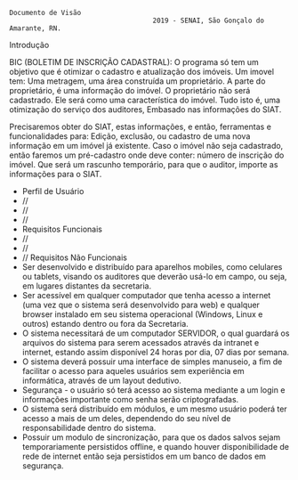 


	Documento de Visão
										2019 - SENAI, São Gonçalo do Amarante, RN.
Introdução

BIC (BOLETIM DE INSCRIÇÃO CADASTRAL):
O programa só tem um objetivo que é otimizar o cadastro e atualização dos imóveis.
Um imovel tem: Uma metragem, uma área construída um proprietário.
A parte do proprietário, é uma informação do imóvel. O proprietário não será cadastrado. Ele será como uma característica do imóvel.
Tudo isto é, uma otimização do serviço dos auditores, Embasado nas informações do SIAT.

Precisaremos obter do SIAT, estas informações, e então, ferramentas e funcionalidades para:
Edição, exclusão, ou cadastro de uma nova informação em um imóvel já existente.
Caso o imóvel não seja cadastrado, então faremos um pré-cadastro onde deve conter:
número de inscrição do imóvel.
Que será um rascunho temporário, para que o auditor, importe as informações para o SIAT.






-	Perfil de Usuário
- //
- //
- //
-	Requisitos Funcionais
- //
- //
- //
	Requisitos Não Funcionais
- Ser desenvolvido e distribuído para aparelhos mobiles, como celulares ou tablets,
visando os auditores que deverão usá-lo em campo, ou seja, em lugares distantes da secretaria.
- Ser acessível em qualquer computador que tenha acesso a internet (uma vez que
o sistema será desenvolvido para web) e qualquer browser instalado em seu
sistema operacional (Windows, Linux e outros) estando dentro ou fora da Secretaria.
- O sistema necessitará de um computador SERVIDOR, o qual guardará os
arquivos do sistema para serem acessados através da intranet e internet, estando assim
disponível 24 horas por dia, 07 dias por semana.
- O sistema deverá possuir uma interface de simples manuseio, a fim de facilitar o
acesso para aqueles usuários sem experiência em informática, através de um layout dedutivo.
- Segurança - o usuário só terá acesso ao sistema mediante a um login e informações
importante como senha serão criptografadas.
- O sistema será distribuído em módulos, e um mesmo usuário poderá ter acesso a
mais de um deles, dependendo do seu nível de responsabilidade dentro do sistema.
- Possuir um modulo de sincronização, para que os dados salvos sejam temporariamente persistidos offline, e quando houver disponibilidade
de rede de internet então seja persistidos em um banco de dados em segurança.
